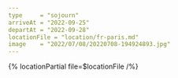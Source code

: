 ```yaml
---
type     = "sojourn"
arriveAt = "2022-09-25"
departAt = "2022-09-28"
locationFile = "location/fr-paris.md"
image    = "2022/07/08/20220708-194924893.jpg"
---
```


{% locationPartial file=$locationFile /%} 
